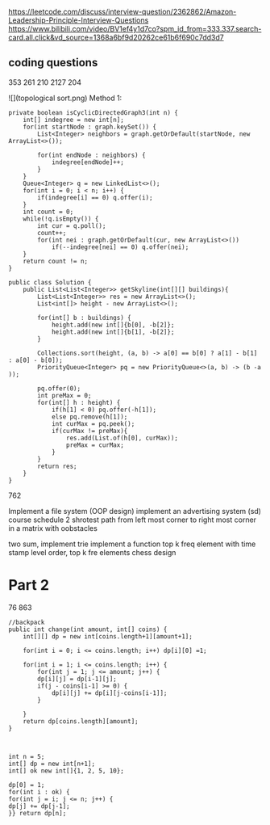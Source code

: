https://leetcode.com/discuss/interview-question/2362862/Amazon-Leadership-Principle-Interview-Questions
https://www.bilibili.com/video/BV1ef4y1d7co?spm_id_from=333.337.search-card.all.click&vd_source=1368a6bf9d20262ce61b6f690c7dd3d7
## coding questions 
353 
261
210
2127
204

![](topological sort.png)
Method 1: 
```aidl
private boolean isCyclicDirectedGraph3(int n) {
    int[] indegree = new int[n];
    for(int startNode : graph.keySet()) {
        List<Integer> neighbors = graph.getOrDefault(startNode, new ArrayList<>());
        
        for(int endNode : neighbors) {
            indegree[endNode]++;
        }
    }    
    Queue<Integer> q = new LinkedList<>();
    for(int i = 0; i < n; i++) {
        if(indegree[i] == 0) q.offer(i);
    }
    int count = 0;
    while(!q.isEmpty()) {
        int cur = q.poll();
        count++;
        for(int nei : graph.getOrDefault(cur, new ArrayList<>())
            if(--indegree[nei] == 0) q.offer(nei);
    }
    return count != n;
}
```

```aidl
public class Solution {
    public List<List<Integer>> getSkyline(int[][] buildings){
        List<List<Integer>> res = new ArrayList<>();
        List<int[]> height - new ArrayList<>();
        
        for(int[] b : buildings) {
            height.add(new int[]{b[0], -b[2]};
            height.add(new int[]{b[1], -b[2]};
        }
        
        Collections.sort(height, (a, b) -> a[0] == b[0] ? a[1] - b[1] : a[0] - b[0]);
        PriorityQueue<Integer> pq = new PriorityQueue<>(a, b) -> (b -a ));
        
        pq.offer(0);
        int preMax = 0;
        for(int[] h : height) {
            if(h[1] < 0) pq.offer(-h[1]);
            else pq.remove(h[1]);
            int curMax = pq.peek();
            if(curMax != preMax){
                res.add(List.of(h[0], curMax));
                preMax = curMax;
            } 
        }
        return res;
    }
}
```
762

Implement a file system (OOP design)
implement an advertising system (sd)
course schedule 2 
shrotest path from left most corner to right most corner in a matrix with oobstacles 

two sum, implement trie 
implement a function top k freq element with time stamp 
level order, top k fre elements 
chess design 

# Part 2 
76
863


```aidl
//backpack 
public int change(int amount, int[] coins) {
    int[][] dp = new int[coins.length+1][amount+1];
    
    for(int i = 0; i <= coins.length; i++) dp[i][0] =1;
    
    for(int i = 1; i <= coins.length; i++) {
        for(int j = 1; j <= amount; j++) {
        dp[i][j] = dp[i-1][j];
        if(j - coins[i-1] >= 0) {
            dp[i][j] += dp[i][j-coins[i-1]];
        }
        
    }
    return dp[coins.length][amount];
}    



```

```aidl
int n = 5;
int[] dp = new int[n+1];
int[] ok new int[]{1, 2, 5, 10};

dp[0] = 1;
for(int i : ok) {
for(int j = i; j <= n; j++) {
dp[j] += dp[j-1];
}} return dp[n];
```
